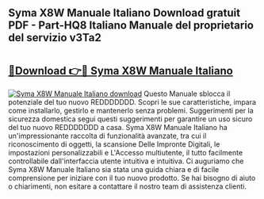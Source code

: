 ## Syma X8W Manuale Italiano Download gratuit PDF - Part-HQ8 Italiano Manuale del proprietario del servizio v3Ta2

# <h2><a href="http://dfcgi2.blite.top/?on=Syma+X8W+Manuale+Italiano">🔗Download 👉🔴 Syma X8W Manuale Italiano</a></h2>

[![Syma X8W Manuale Italiano download](https://i.imgur.com/lujVjoI.png)](http://dfcgi2.blite.top/?on=Syma+X8W+Manuale+Italiano)
Questo Manuale sblocca il potenziale del tuo nuovo REDDDDDDD. Scopri le sue caratteristiche, impara come installarlo, gestirlo e mantenerlo senza problemi. Suggerimenti per la sicurezza domestica segui questi suggerimenti per garantire un uso sicuro del tuo nuovo REDDDDDDD a casa. Syma X8W Manuale Italiano ha un'impressionante raccolta di funzionalità avanzate, tra cui il riconoscimento di oggetti, la scansione Delle Impronte Digitali, le impostazioni personalizzabili e L'Accesso multiutente, il tutto facilmente controllabile dall'interfaccia utente intuitiva e intuitiva. Ci auguriamo che Syma X8W Manuale Italiano sia stata una guida chiara e di facile comprensione per iniziare con il tuo nuovo prodotto. Se hai bisogno di aiuto o chiarimenti, non esitare a contattare il nostro team di assistenza clienti.
